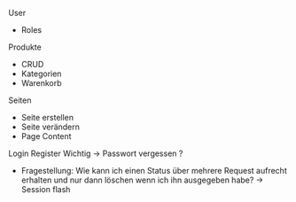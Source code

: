 User
- Roles

Produkte
- CRUD
- Kategorien
- Warenkorb

Seiten
- Seite erstellen
- Seite verändern
- Page Content

Login
Register
Wichtig -> Passwort vergessen ? 


- Fragestellung: 
Wie kann ich einen 
Status über mehrere Request aufrecht erhalten und nur dann löschen wenn ich ihn ausgegeben habe?
-> Session flash